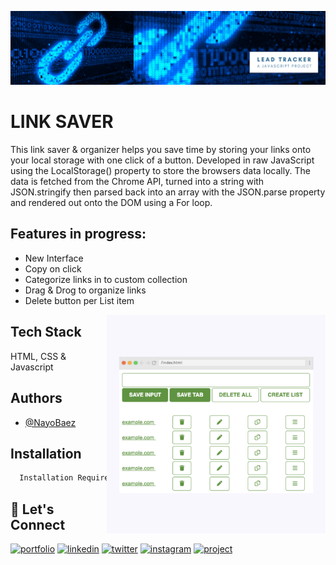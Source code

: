 [![MasterHead](https://raw.githubusercontent.com/NayoBaez/Lead-Tracker/main/GITHUB%20README%20BANNERS%20LEADTRACKER.png)](https://nayobaez.com)

# LINK SAVER

This link saver & organizer helps you save time by storing your links onto your local storage with one click of a button. Developed in raw JavaScript using the LocalStorage() property to store the browsers data locally. The data is fetched from the Chrome API, turned into a string with JSON.stringify then parsed back into an array with the JSON.parse property and rendered out onto the DOM using a For loop.

## Features in progress:

- New Interface 
- Copy on click 
- Categorize links in to custom collection
- Drag & Drog to organize links 
- Delete button per List item 

<img align="right" alt="portfolio" width="350" src="https://raw.githubusercontent.com/NayoBaez/Lead-Tracker/main/Lead%20Tracker.png"></img>

## Tech Stack

HTML, CSS & Javascript 

## Authors

- [@NayoBaez](https://www.github.com/nayobaez)


## Installation


```bash
  Installation Required on Google Chrome browser
```
    
## 🔗 Let's Connect
[![portfolio](https://img.shields.io/badge/my_portfolio-000?style=for-the-badge&logo=ko-fi&logoColor=white)](https://nayobaez.com/)
[![linkedin](https://img.shields.io/badge/linkedin-0A66C2?style=for-the-badge&logo=linkedin&logoColor=white)](https://www.linkedin.com/nayobaezfeliz)
[![twitter](https://img.shields.io/badge/twitter-1DA1F2?style=for-the-badge&logo=twitter&logoColor=white)](https://twitter.com/nayobaez)
[![instagram](https://img.shields.io/badge/instagram-DE3C7C?style=for-the-badge&logo=instagram&logoColor=white)](https://instagram.com/nayobaez)
[![project](https://img.shields.io/badge/project_link-96C43A?style=for-the-badge&logo=tp-link&logoColor=white)](#)

